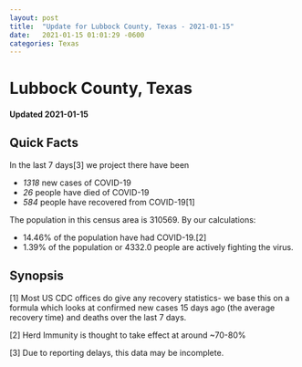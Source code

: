 ```yaml
---
layout: post
title:  "Update for Lubbock County, Texas - 2021-01-15"
date:   2021-01-15 01:01:29 -0600
categories: Texas
---
```


# Lubbock County, Texas
#### Updated 2021-01-15

## Quick Facts

In the last 7 days[3] we project there have been
- *1318* new cases of COVID-19
- *26* people have died of COVID-19
- *584* people have recovered from COVID-19[1]

The population in this census area is 310569. By our calculations:
- 14.46% of the population have had COVID-19.[2]
- 1.39% of the population or 4332.0 people are actively fighting the virus.

## Synopsis




[1] Most US CDC offices do give any recovery statistics- we base this on a formula which looks at confirmed new cases
15 days ago (the average recovery time) and deaths over the last 7 days.

[2] Herd Immunity is thought to take effect at around ~70-80%

[3] Due to reporting delays, this data may be incomplete.
 
    